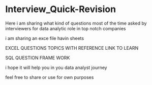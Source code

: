 # Interview_Quick-Revision

Here i am sharing what kind of questions most of the time asked by interviewers for data analytic role in top notch companies

i am sharing an exce file havin sheets 

EXCEL QUESTIONS TOPICS WITH REFERENCE LINK TO LEARN

SQL QUESTION FRAME WORK 

i hope it will help you in you data analyst journey 

feel free to share or use for own purposes 
